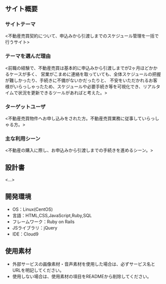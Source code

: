 # <contract schedule>

## サイト概要
### サイトテーマ
<不動産売買契約について、申込みから引渡しまでのスケジュール管理を一括で行うサイト>

### テーマを選んだ理由
<前職の経験で、不動産売買は基本的に申込みから引渡しまでが2ヶ月ほどかかるケースが多く、
営業がこまめに連絡を取っていても、全体スケジュールの把握が難しかったり、手続きに不備がないかだったりと、
不安をいただかれるお客様がいらっしゃったため、スケジュールや必要手続き等を可視化でき、リアルタイムで状況を更新できるツールがあればと考えた。>

### ターゲットユーザ
<不動産売買物件へお申し込みをされた方。不動産売買業務に従事していらっしゃる方。>

### 主な利用シーン
<不動産の購入に際し、お申込みから引渡しまでの手続きを進めるシーン。>

## 設計書
<...>

## 開発環境
- OS：Linux(CentOS)
- 言語：HTML,CSS,JavaScript,Ruby,SQL
- フレームワーク：Ruby on Rails
- JSライブラリ：jQuery
- IDE：Cloud9

## 使用素材
- 外部サービスの画像素材・音声素材を使用した場合は、必ずサービス名とURLを明記してください。
- 使用しない場合は、使用素材の項目をREADMEから削除してください。